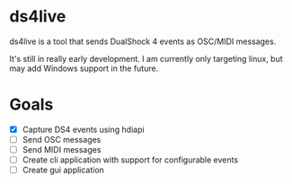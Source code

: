 # ds4live

ds4live is a tool that sends DualShock 4 events as OSC/MIDI messages.

It's still in really early development. I am currently only targeting linux, but may add Windows support in the future.

# Goals
- [x] Capture DS4 events using hdiapi
- [ ] Send OSC messages
- [ ] Send MIDI messages
- [ ] Create cli application with support for configurable events
- [ ] Create gui application
